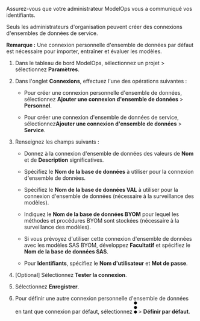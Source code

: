 Assurez-vous que votre administrateur ModelOps vous a communiqué vos identifiants.

Seuls les administrateurs d'organisation peuvent créer des connexions d'ensembles de données de service.

**Remarque :** Une connexion personnelle d'ensemble de données par défaut est nécessaire pour importer, entraîner et évaluer les modèles.

1.  Dans le tableau de bord ModelOps, sélectionnez un projet > sélectionnez **Paramètres**.


1.  Dans l'onglet **Connexions**, effectuez l'une des opérations suivantes :

    -   Pour créer une connexion personnelle d'ensemble de données, sélectionnez **Ajouter une connexion d'ensemble de données** > **Personnel**.


    -   Pour créer une connexion d'ensemble de données de service, sélectionnez**Ajouter une connexion d'ensemble de données** > **Service**.


1.  Renseignez les champs suivants :

    -   Donnez à la connexion d'ensemble de données des valeurs de **Nom** et de **Description** significatives.


    -   Spécifiez le **Nom de la base de données** à utiliser pour la connexion d'ensemble de données.


    -   Spécifiez le **Nom de la base de données VAL** à utiliser pour la connexion d'ensemble de données (nécessaire à la surveillance des modèles).


    -   Indiquez le **Nom de la base de données BYOM** pour lequel les méthodes et procédures BYOM sont stockées (nécessaire à la surveillance des modèles).


    -   Si vous prévoyez d'utiliser cette connexion d'ensemble de données avec les modèles SAS BYOM, développez **Facultatif** et spécifiez le **Nom de la base de données SAS**.


    -   Pour **Identifiants**, spécifiez le **Nom d'utilisateur** et **Mot de passe**.


1.  [Optional] Sélectionnez **Tester la connexion**.


1.  Sélectionnez **Enregistrer**.


1.  Pour définir une autre connexion personnelle d'ensemble de données en tant que connexion par défaut, sélectionnez ![kebab menu](Images/zsz1597101912145.svg) > **Définir par défaut**.


